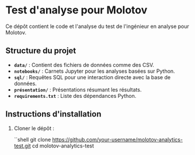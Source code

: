# Test d'analyse pour Molotov

Ce dépôt contient le code et l'analyse du test de l'ingénieur en analyse pour Molotov.

## Structure du projet

- **`data/`** : Contient des fichiers de données comme des CSV.
- **`notebooks/`** : Carnets Jupyter pour les analyses basées sur Python.
- **`sql/`** : Requêtes SQL pour une interaction directe avec la base de données.
- **`présentation/`** : Présentations résumant les résultats.
- **`requirements.txt`** : Liste des dépendances Python.

## Instructions d'installation

1. Cloner le dépôt :

   ``shell
   git clone https://github.com/your-username/molotov-analytics-test.git
   cd molotov-analytics-test
